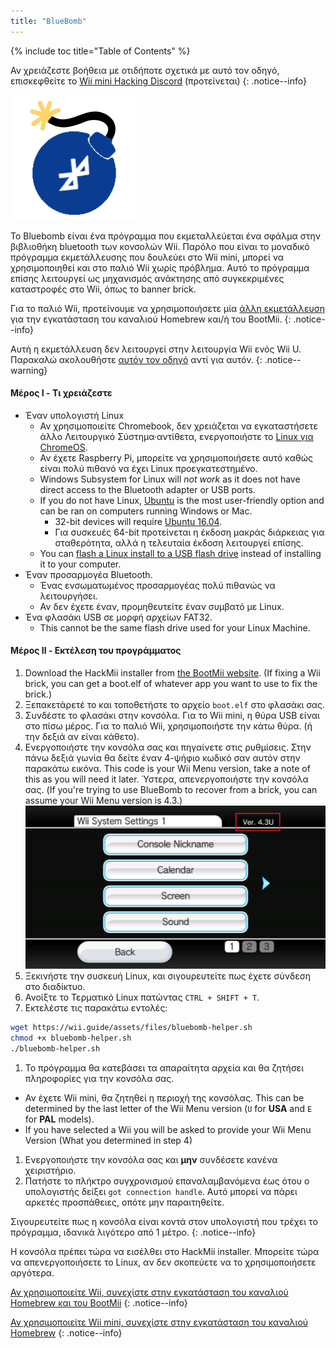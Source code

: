 ```yaml
---
title: "BlueBomb"
---
```


{% include toc title="Table of Contents" %}

Αν χρειάζεστε βοήθεια με οτιδήποτε σχετικά με αυτό τον οδηγό, επισκεφθείτε το [Wii mini Hacking Discord](https://discord.gg/6ryxnkS) (προτείνεται)
{: .notice--info}

![Bluebomb](/images/bluebomb.png)

Το Bluebomb είναι ένα πρόγραμμα που εκμεταλλεύεται ένα σφάλμα στην βιβλιοθήκη bluetooth των κονσολών Wii. Παρόλο που είναι το μοναδικό πρόγραμμα εκμετάλλευσης που δουλεύει στο Wii mini, μπορεί να χρησιμοποιηθεί και στο παλιό Wii χωρίς πρόβλημα. Αυτό το πρόγραμμα επίσης λειτουργεί ως μηχανισμός ανάκτησης από συγκεκριμένες καταστροφές στο Wii, όπως το banner brick.

Για το παλιό Wii, προτείνουμε να χρησιμοποιήσετε μία [άλλη εκμετάλλευση](/get-started) για την εγκατάσταση του καναλιού Homebrew και/ή του BootMii.
{: .notice--info}

Αυτή η εκμετάλλευση δεν λειτουργεί στην λειτουργία Wii ενός Wii U. Παρακαλώ ακολουθήστε [αυτόν τον οδηγό](https://wiiuguide.xyz/#/vwii-modding) αντί για αυτόν.
{: .notice--warning}

#### Μέρος I - Τι χρειάζεστε
- Έναν υπολογιστή Linux
  - Αν χρησιμοποιείτε Chromebook, δεν χρειάζεται να εγκαταστήσετε άλλο Λειτουργικό Σύστημα·αντίθετα, ενεργοποιήστε το [ Linux για ChromeOS](https://support.google.com/chromebook/answer/9145439?hl=en).
  - Αν έχετε Raspberry Pi, μπορείτε να χρησιμοποιήσετε αυτό καθώς είναι πολύ πιθανό να έχει Linux προεγκατεστημένο.
  - Windows Subsystem for Linux will *not work* as it does not have direct access to the Bluetooth adapter or USB ports.
  - If you do not have Linux, [Ubuntu](https://ubuntu.com/download/desktop) is the most user-friendly option and can be ran on computers running Windows or Mac.
    - 32-bit devices will require [Ubuntu 16.04](http://releases.ubuntu.com/16.04/).
    - Για συσκευές 64-bit προτείνεται η έκδοση μακράς διάρκειας για σταθερότητα, αλλά η τελευταία έκδοση λειτουργεί επίσης.
  - You can [flash a Linux install to a USB flash drive](https://ubuntu.com/tutorials/tutorial-create-a-usb-stick-on-windows#1-overview) instead of installing it to your computer.
- Έναν προσαρμογέα Bluetooth.
  - Ένας ενσωματωμένος προσαρμογέας πολύ πιθανώς να λειτουργήσει.
  - Αν δεν έχετε έναν, προμηθευτείτε έναν συμβατό με Linux.
- Ένα φλασάκι USB σε μορφή αρχείων FAT32.
  - This cannot be the same flash drive used for your Linux Machine.

#### Μέρος II - Εκτέλεση του προγράμματος
1. Download the HackMii installer from [the BootMii website](https://bootmii.org/download/). (If fixing a Wii brick, you can get a boot.elf of whatever app you want to use to fix the brick.)
1. Ξεπακετάρετέ το και τοποθετήστε το αρχείο `boot.elf` στο φλασάκι σας.
1. Συνδέστε το φλασάκι στην κονσόλα. Για το Wii mini, η θύρα USB είναι στο πίσω μέρος. Για το παλιό Wii, χρησιμοποιήστε την κάτω θύρα. (ή την δεξιά αν είναι κάθετο).
1. Ενεργοποιήστε την κονσόλα σας και πηγαίνετε στις ρυθμίσεις. Στην πάνω δεξιά γωνία θα δείτε έναν 4-ψήφιο κωδικό σαν αυτόν στην παρακάτω εικόνα. This code is your Wii Menu version, take a note of this as you will need it later. Ύστερα, απενεργοποιήστε την κονσόλα σας. (If you're trying to use BlueBomb to recover from a brick, you can assume your Wii Menu version is 4.3.) ![SystemMenuVersion](/images/Wii/SystemMenuVersion.png)
1. Ξεκινήστε την συσκευή Linux, και σιγουρευτείτε πως έχετε σύνδεση στο διαδίκτυο.
1. Ανοίξτε το Τερματικό Linux πατώντας `CTRL + SHIFT + T`.
1. Εκτελέστε τις παρακάτω εντολές:
```bash
wget https://wii.guide/assets/files/bluebomb-helper.sh
chmod +x bluebomb-helper.sh
./bluebomb-helper.sh
```
1. Το πρόγραμμα θα κατεβάσει τα απαραίτητα αρχεία και θα ζητήσει πληροφορίες για την κονσόλα σας.
  - Αν έχετε Wii mini, θα ζητηθεί η περιοχή της κονσόλας. This can be determined by the last letter of the Wii Menu version (`U` for **USA** and `E` for **PAL** models).
  - If you have selected a Wii you will be asked to provide your Wii Menu Version (What you determined in step 4)
1. Ενεργοποιήστε την κονσόλα σας και **μην** συνδέσετε κανένα χειριστήριο.
1. Πατήστε το πλήκτρο συγχρονισμού επαναλαμβανόμενα έως ότου ο υπολογιστής δείξει `got connection handle`. Αυτό μπορεί να πάρει αρκετές προσπάθειες, οπότε μην παραιτηθείτε.

Σιγουρευτείτε πως η κονσόλα είναι κοντά στον υπολογιστή που τρέχει το πρόγραμμα, ιδανικά λιγότερο από 1 μέτρο.
{: .notice--info}

Η κονσόλα πρέπει τώρα να εισέλθει στο HackMii installer. Μπορείτε τώρα να απενεργοποιήσετε το Linux, αν δεν σκοπεύετε να το χρησιμοποιήσετε αργότερα.

[Αν χρησιμοποιείτε Wii, συνεχίστε στην εγκατάσταση του καναλιού Homebrew και του BootMii](hbc)
{: .notice--info}

[Αν χρησιμοποιείτε Wii mini, συνεχίστε στην εγκατάσταση του καναλιού Homebrew](hbc-mini)
{: .notice--info}
